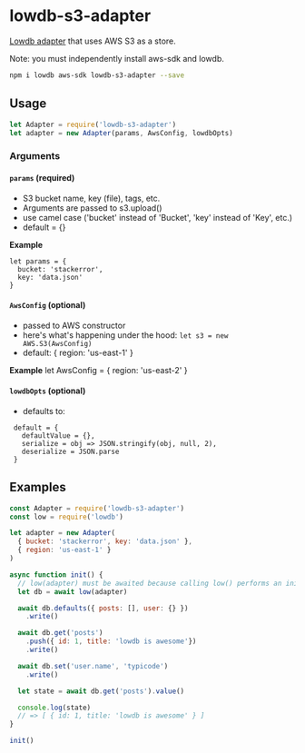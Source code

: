 # lowdb-s3-adapter

[Lowdb adapter](https://github.com/typicode/lowdb) that uses AWS S3 as a store. 

Note: you must independently install aws-sdk and lowdb.

```bash
npm i lowdb aws-sdk lowdb-s3-adapter --save
```

## Usage

```js
let Adapter = require('lowdb-s3-adapter')
let adapter = new Adapter(params, AwsConfig, lowdbOpts)
```

### Arguments
#### `params` (required)

- S3 bucket name, key (file), tags, etc. 
- Arguments are passed to s3.upload()
- use camel case ('bucket' instead of 'Bucket', 'key' instead of 'Key', etc.)
- default = {}

**Example**
```
let params = {
  bucket: 'stackerror',
  key: 'data.json'
}
```

#### `AwsConfig` (optional)
 - passed to AWS constructor 
 - here's what's happening under the hood: `let s3 = new AWS.S3(AwsConfig)`
 - default: { region: 'us-east-1' }

**Example**
let AwsConfig = { region: 'us-east-2' }

#### `lowdbOpts` (optional)
  - defaults to: 
```
 default = { 
   defaultValue = {}, 
   serialize = obj => JSON.stringify(obj, null, 2),
   deserialize = JSON.parse 
 }
```

## Examples

```js
const Adapter = require('lowdb-s3-adapter')
const low = require('lowdb')

let adapter = new Adapter(
  { bucket: 'stackerror', key: 'data.json' },
  { region: 'us-east-1' }
)

async function init() {
  // low(adapter) must be awaited because calling low() performs an initial read
  let db = await low(adapter)

  await db.defaults({ posts: [], user: {} })
    .write()

  await db.get('posts')
    .push({ id: 1, title: 'lowdb is awesome'})
    .write()

  await db.set('user.name', 'typicode')
    .write()

  let state = await db.get('posts').value()

  console.log(state)
  // => [ { id: 1, title: 'lowdb is awesome' } ]
}

init()